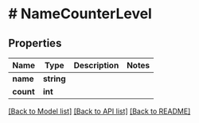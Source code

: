 # # NameCounterLevel

## Properties

Name | Type | Description | Notes
------------ | ------------- | ------------- | -------------
**name** | **string** |  |
**count** | **int** |  |

[[Back to Model list]](../../README.md#models) [[Back to API list]](../../README.md#endpoints) [[Back to README]](../../README.md)
